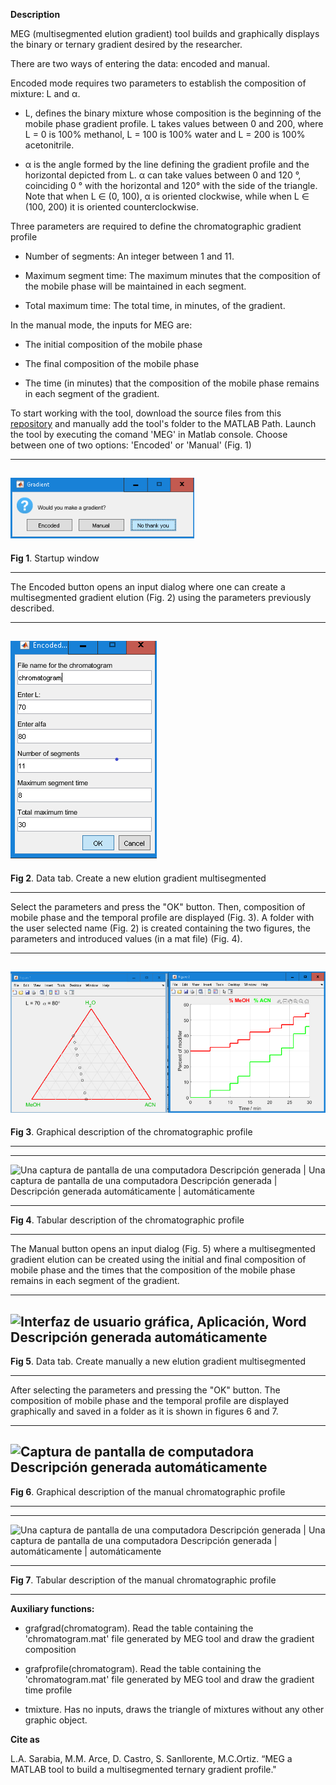 **Description**

MEG (multisegmented elution gradient) tool builds and graphically
displays the binary or ternary gradient desired by the researcher.

There are two ways of entering the data: encoded and manual.

Encoded mode requires two parameters to establish the composition of
mixture: L and α.

-   L, defines the binary mixture whose composition is the beginning of
    the mobile phase gradient profile. L takes values ​​between 0 and
    200, where L = 0 is 100% methanol, L = 100 is 100% water and L = 200
    is 100% acetonitrile.

-   α is the angle formed by the line defining the gradient profile and
    the horizontal depicted from L. α can take values ​​between 0 and 120
    °, coinciding 0 ° with the horizontal and 120° with the side of the
    triangle. Note that when L ∈ (0, 100), α is oriented clockwise,
    while when L ∈ (100, 200) it is oriented counterclockwise.

Three parameters are required to define the chromatographic gradient
profile

-   Number of segments: An integer between 1 and 11.

-   Maximum segment time: The maximum minutes that the composition of
    the mobile phase will be maintained in each segment.

-   Total maximum time: The total time, in minutes, of the gradient.

In the manual mode, the inputs for MEG are:

-   The initial composition of the mobile phase

-   The final composition of the mobile phase

-   The time (in minutes) that the composition of the mobile phase
    remains in each segment of the gradient.

To start working with the tool, download the source files from this
[repository](https://github.com/lsarabiapeinador/MEG) and manually add
the tool's folder to the MATLAB Path. Launch the tool by executing the
comand 'MEG' in Matlab console. Choose between one of two options:
'Encoded' or 'Manual' (Fig. 1)

  -----------------------------------------------------------------------
  ![](./img/media/image1.png)
  -----------------------------------------------------------------------
  **Fig 1**. Startup window

  -----------------------------------------------------------------------

The Encoded button opens an input dialog where one can create a
multisegmented gradient elution (Fig. 2) using the parameters previously
described.

  -----------------------------------------------------------------------
  ![](./img/media/image2.png)
  -----------------------------------------------------------------------
  **Fig 2**. Data tab. Create a new elution gradient multisegmented

  -----------------------------------------------------------------------

Select the parameters and press the "OK" button. Then, composition of
mobile phase and the temporal profile are displayed (Fig. 3). A folder
with the user selected name (Fig. 2) is created containing the two
figures, the parameters and introduced values (in a mat file) (Fig. 4).

  -----------------------------------------------------------------------
  ![](./img/media/image3.png)
  -----------------------------------------------------------------------
  **Fig 3**. Graphical description of the chromatographic profile

  -----------------------------------------------------------------------

  ----------------------------------------------------------------------------------------------------------------------------------------------
  ![Una captura de pantalla de una computadora Descripción generada   |   ![Una captura de pantalla de una computadora Descripción generada						      |  Descripción generada
  automáticamente](./img/media/image4.png)   			      |    automáticamente](./img/media/image5.png)                                      
  ---------------------------------------------------------------------- -----------------------------------------------------------------------
  **Fig 4**. Tabular description of the chromatographic profile          

  ----------------------------------------------------------------------------------------------------------------------------------------------

The Manual button opens an input dialog (Fig. 5) where a multisegmented
gradient elution can be created using the initial and final composition
of mobile phase and the times that the composition of the mobile phase
remains in each segment of the gradient.

  -----------------------------------------------------------------------
  ![Interfaz de usuario gráfica, Aplicación, Word Descripción generada
  automáticamente](./img/media/image6.png)
  -----------------------------------------------------------------------
  **Fig 5**. Data tab. Create manually a new elution gradient
  multisegmented

  -----------------------------------------------------------------------

After selecting the parameters and pressing the "OK" button. The
composition of mobile phase and the temporal profile are displayed
graphically and saved in a folder as it is shown in figures 6 and 7.

  -----------------------------------------------------------------------
  ![Captura de pantalla de computadora Descripción generada
  automáticamente](./img/media/image7.png)
  -----------------------------------------------------------------------
  **Fig 6**. Graphical description of the manual chromatographic profile

  -----------------------------------------------------------------------

  ----------------------------------------------------------------------------------------------------------------------------------------------
  ![Una captura de pantalla de una computadora Descripción generada     |  ![Una captura de pantalla de una computadora Descripción generada							|
  automáticamente](./img/media/image8.png)				|   automáticamente](./img/media/image9.png)
  ----------------------------------------------------------------------- ----------------------------------------------------------------------
  **Fig 7**. Tabular description of the manual chromatographic profile    

  ----------------------------------------------------------------------------------------------------------------------------------------------

**Auxiliary functions:**

-   grafgrad(chromatogram). Read the table containing the
    \'chromatogram.mat\' file generated by MEG tool and draw the
    gradient composition

-   grafprofile(chromatogram). Read the table containing the
    \'chromatogram.mat\' file generated by MEG tool and draw the
    gradient time profile

-   tmixture. Has no inputs, draws the triangle of mixtures without any
    other graphic object.

**Cite as**
 
L.A. Sarabia, M.M. Arce, D. Castro, S. Sanllorente, M.C.Ortiz. 
“MEG a MATLAB tool to build a multisegmented ternary gradient profile."

